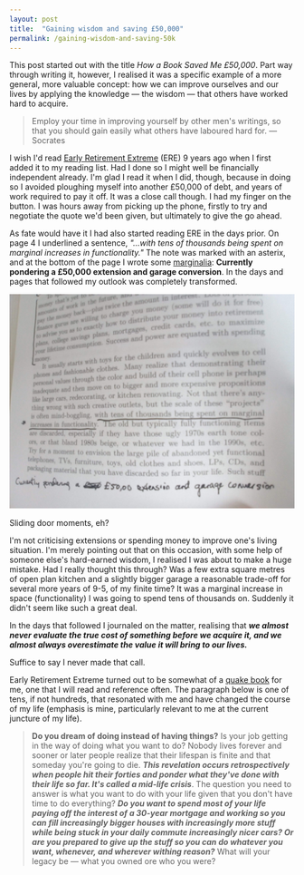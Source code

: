 ```yaml
---
layout: post
title:  "Gaining wisdom and saving £50,000"
permalink: /gaining-wisdom-and-saving-50k
---
```


This post started out with the title _How a Book Saved Me £50,000_. Part way through writing it, however, I realised it was a specific example of a more general, more valuable concept: how we can improve ourselves and our lives by applying the knowledge — the wisdom — that others have worked hard to acquire.

> Employ your time in improving yourself by other men's writings, so that you should gain easily what others have laboured hard for. — Socrates

I wish I'd read [Early Retirement Extreme](https://www.amazon.co.uk/Early-Retirement-Extreme-Philosophical-Independence/dp/145360121X/) (ERE) 9 years ago when I first added it to my reading list. Had I done so I might well be financially independent already. I'm glad I read it when I did, though, because in doing so I avoided ploughing myself into another £50,000 of debt, and years of work required to pay it off. It was a close call though. I had my finger on the button. I was hours away from picking up the phone, firstly to try and negotiate the quote we'd been given, but ultimately to give the go ahead.

As fate would have it I had also started reading ERE in the days prior. On page 4 I underlined a sentence, _"...with tens of thousands being spent on marginal increases in functionality."_ The note was marked with an asterix, and at the bottom of the page I wrote some [marginalia](https://ryanholiday.net/marginalia-the-anti-library-and-other-ways-to-master-the-lost-art-of-reading/): **Currently pondering a £50,000 extension and garage conversion**. In the days and pages that followed my outlook was completely transformed.

![ERE marginalia](/assets/img/2019-09-06-ere-marginalia.jpg)

<!--more-->

Sliding door moments, eh? 

I'm not criticising extensions or spending money to improve one's living situation. I'm merely pointing out that on this occasion, with some help of someone else's hard-earned wisdom, I realised I was about to make a huge mistake. Had I really thought this through? Was a few extra square metres of open plan kitchen and a slightly bigger garage a reasonable trade-off for several more years of 9-5, of my finite time? It was a marginal increase in space (functionality) I was going to spend tens of thousands on. Suddenly it didn't seem like such a great deal.

In the days that followed I journaled on the matter, realising that **_we almost never evaluate the true cost of something before we acquire it, and we almost always overestimate the value it will bring to our lives._**

Suffice to say I never made that call.

Early Retirement Extreme turned out to be somewhat of a [quake book](https://marginalrevolution.com/marginalrevolution/2007/11/view-quake-read.html) for me, one that I will read and reference often. The paragraph below is one of tens, if not hundreds, that resonated with me and have changed the course of my life (emphasis is mine, particularly relevant to me at the current juncture of my life).

> **Do you dream of doing instead of having things?** Is your job getting in the way of doing what you want to do? Nobody lives forever and sooner or later people realize that their lifespan is finite and that someday you're going to die. **_This revelation occurs retrospectively when people hit their forties and ponder what they've done with their life so far. It's called a mid-life crisis_**. The question you need to answer is what you want to do with your life given that you don't have time to do everything? **_Do you want to spend most of your life paying off the interest of a 30-year mortgage and working so you can fill increasingly bigger houses with increasingly more stuff while being stuck in your daily commute increasingly nicer cars? Or are you prepared to give up the stuff so you can do whatever you want, whenever, and wherever withing reason?_** What will your legacy be — what you owned ore who you were?
